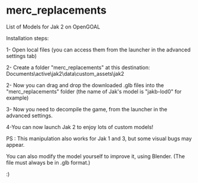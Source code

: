 # merc_replacements
List of Models for Jak 2 on OpenGOAL

Installation steps:

1- Open local files (you can access them from the launcher in the advanced settings tab)

2- Create a folder "merc_replacements" at this destination: Documents\active\jak2\data\custom_assets\jak2

2- Now you can drag and drop the downloaded .glb files into the "merc_replacements" folder (the name of Jak's model is "jakb-lod0" for example)

3- Now you need to decompile the game, from the launcher in the advanced settings.

4-You can now launch Jak 2 to enjoy lots of custom models!

PS : This manipulation also works for Jak 1 and 3, but some visual bugs may appear.

You can also modify the model yourself to improve it, using Blender. (The file must always be in .glb format.)

:)
